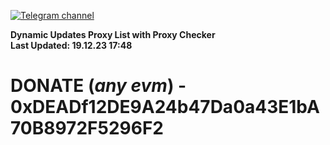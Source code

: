 [![Telegram channel](https://img.shields.io/endpoint?url=https://runkit.io/damiankrawczyk/telegram-badge/branches/master?url=https://t.me/n4z4v0d)](https://t.me/n4z4v0d) 

**Dynamic Updates Proxy List with Proxy Checker**  
**Last Updated: 19.12.23 17:48**

# DONATE (_any evm_) - 0xDEADf12DE9A24b47Da0a43E1bA70B8972F5296F2
